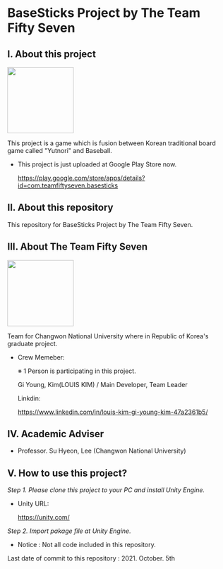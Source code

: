 # BaseSticks Project by The Team Fifty Seven

## I. About this project

<img src="https://user-images.githubusercontent.com/58662212/111742640-dea49a00-88cb-11eb-9147-2f4d53a5775f.jpg" width="150" height="150">

This project is a game which is fusion between Korean traditional board game called "Yutnori" and Baseball.

 - This project is just uploaded at Google Play Store now.
 
   https://play.google.com/store/apps/details?id=com.teamfiftyseven.basesticks


## II. About this repository

This repository for BaseSticks  Project by The Team Fifty Seven.

## III. About The Team Fifty Seven

<img src="https://user-images.githubusercontent.com/58662212/111742674-efeda680-88cb-11eb-80cf-577ff31d3803.jpg" width="150" height="150">

Team for Changwon National University where in Republic of Korea's graduate project.

- Crew Memeber:

    ※ 1 Person is participating in this project.

     Gi Young, Kim(LOUIS KIM) / Main Developer, Team Leader
  
     Linkdin:
  
     https://www.linkedin.com/in/louis-kim-gi-young-kim-47a2361b5/
  
## IV. Academic Adviser

  - Professor. Su Hyeon, Lee (Changwon National University)
  
## V. How to use this project?
  
 *Step 1. Please clone this project to your PC and install Unity Engine.*
 
 - Unity URL:
 
   https://unity.com/
 
 *Step 2. Import pakage file at Unity Engine.*
 
 * Notice : Not all code included in this repository.


Last date of commit to this repository : 2021. October. 5th
